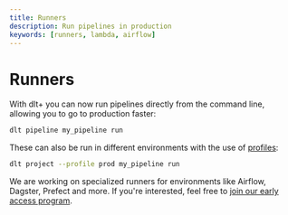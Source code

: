```yaml
---
title: Runners
description: Run pipelines in production
keywords: [runners, lambda, airflow]
---
```


# Runners

With dlt+ you can now run pipelines directly from the command line, allowing you to go to production faster:

```sh
dlt pipeline my_pipeline run
```

These can also be run in different environments with the use of [profiles](../core-concepts/profiles.md):

```sh
dlt project --profile prod my_pipeline run
```

We are working on specialized runners for environments like Airflow, Dagster, Prefect and more. If you're interested, feel free to [join our early access program](https://info.dlthub.com/waiting-list).